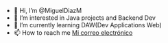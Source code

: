 - 👋 Hi, I’m @MiguelDiazM
- 👀 I’m interested in Java projects and Backend Dev
- 🌱 I’m currently learning DAW(Dev Applications Web)
- 📫 How to reach me <a href=mailto:mdm947531@gmail.com>Mi correo electrónico</a>
